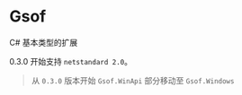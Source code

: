 ﻿# Gsof
C# 基本类型的扩展

0.3.0 开始支持 `netstandard 2.0`。

> 从 `0.3.0` 版本开始 `Gsof.WinApi` 部分移动至 `Gsof.Windows`
